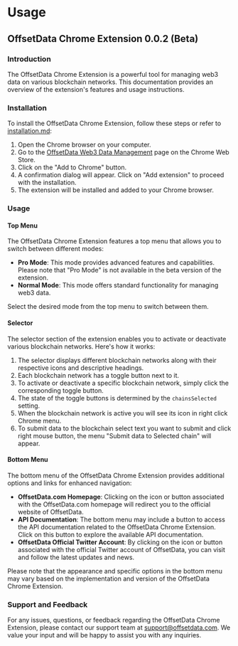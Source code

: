 # Usage

## OffsetData Chrome Extension 0.0.2 (Beta)

### Introduction

The OffsetData Chrome Extension is a powerful tool for managing web3 data on various blockchain networks. This documentation provides an overview of the extension's features and usage instructions.

### Installation

To install the OffsetData Chrome Extension, follow these steps or refer to [installation.md](installation.md "mention"):

1. Open the Chrome browser on your computer.
2. Go to the [OffsetData Web3 Data Management](https://chrome.google.com/webstore/detail/offsetdata-web3-data-mana/mleenidgghahbdmlahmkkbmeenbgnaec) page on the Chrome Web Store.
3. Click on the "Add to Chrome" button.
4. A confirmation dialog will appear. Click on "Add extension" to proceed with the installation.
5. The extension will be installed and added to your Chrome browser.

### Usage

#### Top Menu

The OffsetData Chrome Extension features a top menu that allows you to switch between different modes:

* **Pro Mode**: This mode provides advanced features and capabilities. Please note that "Pro Mode" is not available in the beta version of the extension.
* **Normal Mode**: This mode offers standard functionality for managing web3 data.

Select the desired mode from the top menu to switch between them.

#### Selector

The selector section of the extension enables you to activate or deactivate various blockchain networks. Here's how it works:

1. The selector displays different blockchain networks along with their respective icons and descriptive headings.
2. Each blockchain network has a toggle button next to it.
3. To activate or deactivate a specific blockchain network, simply click the corresponding toggle button.
4. The state of the toggle buttons is determined by the `chainsSelected` setting.
5. When the blockchain network is active you will see its icon in right click Chrome menu.
6. To submit data to the blockchain select text you want to submit and click right mouse button, the menu "Submit data to Selected chain" will appear.

#### Bottom Menu

The bottom menu of the OffsetData Chrome Extension provides additional options and links for enhanced navigation:

* **OffsetData.com Homepage**: Clicking on the icon or button associated with the OffsetData.com homepage will redirect you to the official website of OffsetData.
* **API Documentation**: The bottom menu may include a button to access the API documentation related to the OffsetData Chrome Extension. Click on this button to explore the available API documentation.
* **OffsetData Official Twitter Account**: By clicking on the icon or button associated with the official Twitter account of OffsetData, you can visit and follow the latest updates and news.

Please note that the appearance and specific options in the bottom menu may vary based on the implementation and version of the OffsetData Chrome Extension.

### Support and Feedback

For any issues, questions, or feedback regarding the OffsetData Chrome Extension, please contact our support team at [support@offsetdata.com](mailto:support@offsetdata.com). We value your input and will be happy to assist you with any inquiries.
